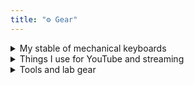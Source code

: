 ```yaml
---
title: "⚙️ Gear"
---
```


<details name="Keyboards">
  <summary>My stable of mechanical keyboards</summary>
    <ul>
      <li>
        Keychron K2 Wireless with Drop Cyberpunk Keycaps
      </li>
      <li>
        Keychron Q1
      </li>
    </ul>
</details>
<details name="YouTube">
  <summary>Things I use for YouTube and streaming</summary>
    <ul>
      <li>
        Audio Technica 2040 XLR Mic
      </li>
      <li>
        Focusrite Solo Audio Interface
      </li>
      <li>
        elgato Wave Boom Arm, extended
      </li>
      <li>
        beyerdynamic 770 pro closed back headphones
      </li>
    </ul>
</details>
<details name="Lab">
  <summary>Tools and lab gear</summary>
    <ul>
      <li>
        Homelab: <a href="https://homelab.tiff.tools">Homelab Config</a>
      </li>
      <li>
        Tools: <a href="https://tifflabs.org/posts/loadouts-and-high-fives/">Toolsday Loadout</a>
      </li>
    </ul>
</details>
